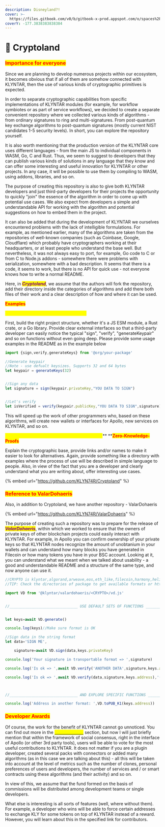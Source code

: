```yaml
---
description: Disneyland?!
cover: >-
  https://files.gitbook.com/v0/b/gitbook-x-prod.appspot.com/o/spaces%2FphIHWZY173DpNXBbDjVg%2Fuploads%2FyH3948zPachq9c7FNdyM%2FScZyDB.webp?alt=media&token=e81ba55b-4ea9-4ff9-820e-c7a8bb55c28d
coverY: -177.3838383838384
---
```


# 🎢 Cryptoland

### <mark style="color:red;">Importance for everyone</mark>

Since we are planning to develop numerous projects within our ecosystem, it becomes obvious that if all of them are somehow connected with KLYNTAR, then the use of various kinds of cryptographic primitives is expected.

In order to separate cryptographic capabilities from specific implementations of KLYNTAR modules (for example, for workflow symbiotes or as part of service workflows), we decided to create a separate convenient repository where we collected various kinds of algorithms - from ordinary signatures to ring and multi-signatures. From post-quantum key exchange algorithms to post-quantum signatures (mostly current NIST candidates 1-5 security levels). In short, you can explore the repository yourself.

It is also worth mentioning that the production version of the KLYNTAR core uses different languages ​​- from the main JS to individual components in WASM, Go, C and Rust. Thus, we seem to suggest to developers that they can publish various kinds of solutions in any language that they know and can offer some interesting and useful innovation for KLYNTAR or other projects. In any case, it will be possible to use them by compiling to WASM, using addons, libraries, and so on.

The purpose of creating this repository is also to give both KLYNTAR developers and just third-party developers for their projects the opportunity to quickly "join" the essence of the algorithm in order to come up with potential use cases. We also expect from developers a simple and understandable API for working with the algorithm and potential suggestions on how to embed them in the project.

It can also be added that during the development of KLYNTAR we ourselves encountered problems with the lack of intelligible formulations. For example, as mentioned earlier, many of the algorithms are taken from the repositories of well-known companies (such as Coinbase, Google, Cloudflare) which probably have cryptographers working at their headquarters, or at least people who understand the base well. But nevertheless, it was not always easy to port, for example, Go code to C or from C to Node.js addons - somewhere there were problems with serialization, somewhere with a bad description. It seems that there is a code, it seems to work, but there is no API for quick use - not everyone knows how to write a normal README.

Here, in _<mark style="color:purple;">**Cryptoland**</mark>_, we assume that the authors will fork the repository, add their directory inside the categories of algorithms and add there both files of their work and a clear description of how and where it can be used.

<mark style="color:red;">**Examples**</mark>

<mark style="color:yellow;">**You add some new signature algorithm**</mark>

First, build the right project structure, whether it's a JS ESM module, a Rust crate, or a Go library. Provide clear external interfaces so that a third-party developer can easily notice the typical "sign", "verify", "generateKeypair" and so on functions without even going deep. Please provide some usage examples in the README as in the example below

```javascript
import {sign,verify,generateKeys} from '@org/your-package'

//Generate keypair
//Note - use defualt keysizes. Supports 32 and 64 bytes
let keypair = generateKeys(32)


//Sign any data
let signature = sign(keypair.privateKey,"YOU DATA TO SIGN")


//Let's verify
let isVerified = verify(keypair.publicKey,"YOU DATA TO SIGN",signature)
```

This will speed up the work of other programmers who, based on these algorithms, will create new wallets or interfaces for Apollo, new services on KLYNTAR, and so on.

<mark style="color:yellow;">**You add some new algorithm from the realm of**</mark>** **<mark style="color:red;">**Zero-Knowledge-Proofs**</mark>

Explain the cryptographic base, provide links and/or names to make it easier to look for alternatives. Again, provide something like a directory with examples where the process of use will be described in simple language to people. Also, in view of the fact that you are a developer and clearly understand what you are writing about, offer interesting use cases.

{% embed url="https://github.com/KLYN74R/Cryptoland" %}

### <mark style="color:red;">**Reference to ValarDohaeris**</mark>

Also, in addition to Cryptoland, we have another repository - ValarDohaeris

{% embed url="https://github.com/KLYN74R/ValarDohaeris" %}

The purpose of creating such a repository was to prepare for the release of _<mark style="color:purple;">**ValarDohaeris**</mark>_, within which we worked to ensure that the owners of private keys of other blockchain projects could easily interact with KLYNTAR. For example, in Apollo you can confirm ownership of your private keys so that KLYNTAR nodes recognize the amount of unobtanium in your wallets and can understand how many blocks you have generated in Filecoin or how many tokens you have in your BSC account. Looking at it, you can understand what we meant when we talked about usability - a good and understandable README and a structure of the same type, and now anyone can use it.

```javascript
//CRYPTO is klyntar,algorand,arweave,eos,eth_like,filecoin,harmony,helium,mina,polkadot,ripple,solana,stellar,zilliqa(unimplemented)
//TIP: Check the directories of package to get available formats or https://github.com/KLYN74R/ValarDohaeris

import VD from '@klyntar/valardohaeris/<CRYPTO>/vd.js'


//_______________________________ USE DEFAULT SETS OF FUNCTIONS _______________________________


let keys=await VD.generate()

console.log(keys)//Make sure format is OK

//Sign data in the string format
let data='SIGN ME',

    signature=await VD.sign(data,keys.privateKey)

console.log('Your signature in transportable format => ',signature)

console.log('Is ok => ',await VD.verify('ANOTHER DATA',signature,keys.address),` (should be ❌)`)

console.log('Is ok => ',await VD.verify(data,signature,keys.address),'(should be ✔️)')



//_______________________________ AND EXPLORE SPECIFIC FUNCTIONS _______________________________

console.log('Address in another format: ',VD.toPUB_K1(keys.address))
```

### <mark style="color:red;">Developer Awards</mark>

Of course, the work for the benefit of KLYNTAR cannot go unnoticed. You can find out more in the [_<mark style="color:yellow;">**Contributions**</mark>_](../contributions.md) section, but now I will just briefly mention that within the framework of social consensus, right in the interface of Apollo (or other 3rd party tools), users will be able to vote for the most useful contributions to KLYNTAR. It does not matter if you are a plugin developer, created several packs with connectors or added many algorithms (as in this case we are talking about this) - all this will be taken into account at the level of metrics such as the number of clones, personal preferences of users and developers, the number of services and / or smart contracts using these algorithms (and their activity) and so on.

In view of this, we assume that the fund formed on the basis of commissions will be distributed among development teams or single developers.

What else is interesting is all sorts of features (well, where without them). For example, a developer who wins will be able to force certain addresses to exchange KLY for some tokens on top of KLYNTAR instead of a reward. However, you will learn about this in the specified link for contributors.
